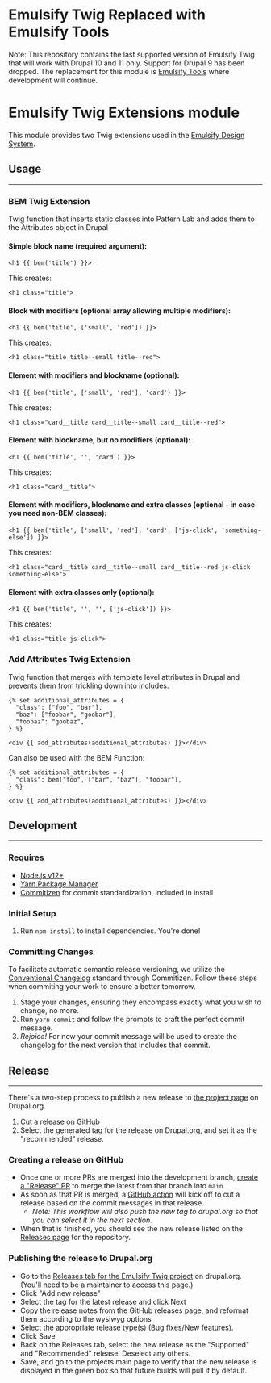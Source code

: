 # Emulsify Twig Replaced with Emulsify Tools

Note: This repository contains the last supported version of Emulsify Twig that will work with Drupal 10 and 11 only. Support for Drupal 9 has been dropped. The replacement for this module is [Emulsify Tools](https://github.com/emulsify-ds/emulsify_tools) where development will continue.

# Emulsify Twig Extensions module

This module provides two Twig extensions used in the [Emulsify Design System](https://github.com/emulsify-ds/).

## Usage

---

### BEM Twig Extension

Twig function that inserts static classes into Pattern Lab and adds them to the Attributes object in Drupal

#### Simple block name (required argument):

`<h1 {{ bem('title') }}>`

This creates:

`<h1 class="title">`

#### Block with modifiers (optional array allowing multiple modifiers):

`<h1 {{ bem('title', ['small', 'red']) }}>`

This creates:

`<h1 class="title title--small title--red">`

#### Element with modifiers and blockname (optional):

`<h1 {{ bem('title', ['small', 'red'], 'card') }}>`

This creates:

`<h1 class="card__title card__title--small card__title--red">`

#### Element with blockname, but no modifiers (optional):

`<h1 {{ bem('title', '', 'card') }}>`

This creates:

`<h1 class="card__title">`

#### Element with modifiers, blockname and extra classes (optional - in case you need non-BEM classes):

`<h1 {{ bem('title', ['small', 'red'], 'card', ['js-click', 'something-else']) }}>`

This creates:

`<h1 class="card__title card__title--small card__title--red js-click something-else">`

#### Element with extra classes only (optional):

`<h1 {{ bem('title', '', '', ['js-click']) }}>`

This creates:

`<h1 class="title js-click">`

### Add Attributes Twig Extension

Twig function that merges with template level attributes in Drupal and prevents them from trickling down into includes.

```
{% set additional_attributes = {
  "class": ["foo", "bar"],
  "baz": ["foobar", "goobar"],
  "foobaz": "goobaz",
} %}

<div {{ add_attributes(additional_attributes) }}></div>
```

Can also be used with the BEM Function:

```
{% set additional_attributes = {
  "class": bem("foo", ["bar", "baz"], "foobar"),
} %}

<div {{ add_attributes(additional_attributes) }}></div>
```

## Development

---

### Requires

- [Node.js v12+](http://nodejs.org/)
- [Yarn Package Manager](https://yarnpkg.com/)
- [Commitizen](https://github.com/commitizen/cz-cli) for commit standardization, included in install

### Initial Setup

1. Run `npm install` to install dependencies. You're done!

### Committing Changes

To facilitate automatic semantic release versioning, we utilize the [Conventional Changelog](https://github.com/conventional-changelog/conventional-changelog) standard through Commitizen. Follow these steps when commiting your work to ensure a better tomorrow.

1. Stage your changes, ensuring they encompass exactly what you wish to change, no more.
2. Run `yarn commit` and follow the prompts to craft the perfect commit message.
3. _Rejoice!_ For now your commit message will be used to create the changelog for the next version that includes that commit.

## Release

---

There's a two-step process to publish a new release to [the project page](https://www.drupal.org/project/emulsify_twig) on Drupal.org.

1. Cut a release on GitHub
2. Select the generated tag for the release on Drupal.org, and set it as the "recommended" release.

### Creating a release on GitHub

- Once one or more PRs are merged into the development branch, [create a "Release" PR](https://github.com/emulsify-ds/emulsify_twig/compare/main...feature-branch) to merge the latest from that branch into `main`.
- As soon as that PR is merged, a [GitHub action](https://github.com/emulsify-ds/emulsify_twig/actions) will kick off to cut a release based on the commit messages in that release.
  - _Note: This workflow will also push the new tag to drupal.org so that you can select it in the next section._
- When that is finished, you should see the new release listed on the [Releases page](https://github.com/emulsify-ds/emulsify_twig/releases) for the repository.

### Publishing the release to Drupal.org

- Go to the [Releases tab for the Emulsify Twig project](https://www.drupal.org/node/3094752/edit/releases) on drupal.org. (You'll need to be a maintainer to access this page.)
- Click "Add new release"
- Select the tag for the latest release and click Next
- Copy the release notes from the GitHub releases page, and reformat them according to the wysiwyg options
- Select the appropriate release type(s) (Bug fixes/New features).
- Click Save
- Back on the Releases tab, select the new release as the "Supported" and "Recommended" release. Deselect any others.
- Save, and go to the projects main page to verify that the new release is displayed in the green box so that future builds will pull it by default.
